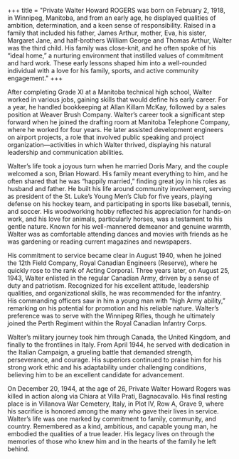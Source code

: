 +++
title = "Private Walter Howard ROGERS was born on February 2, 1918, in Winnipeg, Manitoba, and from an early age, he displayed qualities of ambition, determination, and a keen sense of responsibility. Raised in a family that included his father, James Arthur, mother, Eva, his sister, Margaret Jane, and half-brothers William George and Thomas Arthur, Walter was the third child. His family was close-knit, and he often spoke of his “ideal home,” a nurturing environment that instilled values of commitment and hard work. These early lessons shaped him into a well-rounded individual with a love for his family, sports, and active community engagement."
+++


After completing Grade XI at a Manitoba technical high school, Walter worked in various jobs, gaining skills that would define his early career. For a year, he handled bookkeeping at Allan Killam McKay, followed by a sales position at Weaver Brush Company. Walter’s career took a significant step forward when he joined the drafting room at Manitoba Telephone Company, where he worked for four years. He later assisted development engineers on airport projects, a role that involved public speaking and project organization—activities in which Walter thrived, displaying his natural leadership and communication abilities.

Walter’s life took a joyous turn when he married Doris Mary, and the couple welcomed a son, Brian Howard. His family meant everything to him, and he often shared that he was “happily married,” finding great joy in his roles as husband and father. He built his life around community involvement, serving as president of the St. Luke’s Young Men’s Club for five years, playing defense on his hockey team, and participating in sports like baseball, tennis, and soccer. His woodworking hobby reflected his appreciation for hands-on work, and his love for animals, particularly horses, was a testament to his gentle nature. Known for his well-mannered demeanor and genuine warmth, Walter was as comfortable attending dances and movies with friends as he was gardening or reading current magazines and newspapers.

His commitment to service became clear in August 1940, when he joined the 12th Field Company, Royal Canadian Engineers (Reserve), where he quickly rose to the rank of Acting Corporal. Three years later, on August 25, 1943, Walter enlisted in the regular Canadian Army, driven by a sense of duty and patriotism. Recognized for his excellent attitude, leadership qualities, and organizational skills, he was recommended for the infantry. His commanding officers saw in him a young man with “high Army ability,” remarking on his potential for promotion and his reliable nature. Walter’s preference was to serve with the Winnipeg Rifles, though he ultimately joined the Perth Regiment within the Royal Canadian Infantry Corps.

Walter’s military journey took him through Canada, the United Kingdom, and finally to the frontlines in Italy. From April 1944, he served with dedication in the Italian Campaign, a grueling battle that demanded strength, perseverance, and courage. His superiors continued to praise him for his strong work ethic and his adaptability under challenging conditions, believing him to be an excellent candidate for advancement.

On December 20, 1944, at the age of 26, Private Walter Howard Rogers was killed in action along via Chiara at Villa Prati, Bagnacavallo. 
His final resting place is in Villanova War Cemetery, Italy, in Plot IV, Row A, Grave 9, where his sacrifice is honored among the many who gave their lives in service. Walter’s life was one marked by commitment to family, community, and country. Remembered as a kind, ambitious, and capable young man, he embodied the qualities of a true leader. His legacy lives on through the memories of those who knew him and in the hearts of the family he left behind.
